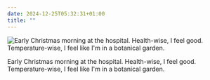 ```yaml
---
date: 2024-12-25T05:32:31+01:00
title: ""
---
```

![Early Christmas morning at the hospital. Health-wise, I feel good. Temperature-wise, I feel like I'm in a botanical garden. ](/img/photos/2024-12-25-05-31-48.jpeg)

Early Christmas morning at the hospital. Health-wise, I feel good. Temperature-wise, I feel like I'm in a botanical garden. 